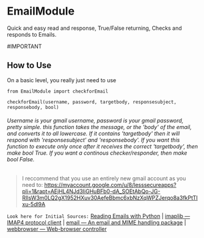 # EmailModule
Quick and easy read and response, True/False returning, Checks and responds to Emails.

#IMPORTANT
## How to Use
On a basic level, you really just need to use 
```
from EmailModule import checkforEmail

checkforEmail(username, password, targetbody, responsesubject, responsebody, bool)
```


###### Username is your gmail username, password is your gmail password, pretty simple. this function takes the message, or the 'body' of the email, and converts it to all lowercase. If it contains 'targetbody' then it will respond with 'responsesubject' and 'responsebody'. If you want this function to execute only once after it receives the correct 'targetbody', then make bool True. If you want a continous checker/responder, then make bool False.

> I reccommend that you use an entirely new gmail account as you need to:
https://myaccount.google.com/u/8/lesssecureapps?pli=1&rapt=AEjHL4NJd3IiGHuBFb0-dA_SOEtAbQo-JG-RIlsW3m0LQ2gX1952HXuv30AefeBbmc6xbNzXqWPZJerqo8a3fkPtTIxu-5dl9A


`Look here for Initial Sources:` [Reading Emails with Python](https://www.thepythoncode.com/article/reading-emails-in-python) | 
[imaplib — IMAP4 protocol client](https://docs.python.org/3/library/imaplib.html) | 
[email — An email and MIME handling package](https://docs.python.org/3/library/email.html) | 
[webbrowser — Web-browser controller](https://docs.python.org/3/library/webbrowser.html)
